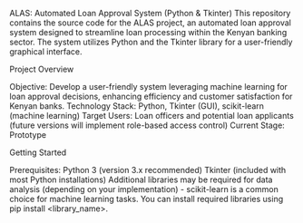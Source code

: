 ALAS: Automated Loan Approval System (Python & Tkinter)
This repository contains the source code for the ALAS project, an automated loan approval system designed to streamline loan processing within the Kenyan banking sector.
The system utilizes Python and the Tkinter library for a user-friendly graphical interface.

Project Overview

Objective: Develop a user-friendly system leveraging machine learning for loan approval decisions, enhancing efficiency and customer satisfaction for Kenyan banks.
Technology Stack: Python, Tkinter (GUI), scikit-learn (machine learning)
Target Users: Loan officers and potential loan applicants (future versions will implement role-based access control)
Current Stage: Prototype

Getting Started

Prerequisites:
Python 3 (version 3.x recommended)
Tkinter (included with most Python installations)
Additional libraries may be required for data analysis (depending on your implementation) - scikit-learn is a common choice for machine learning tasks.
You can install required libraries using pip install <library_name>.
